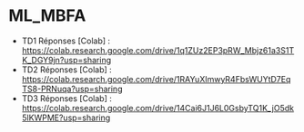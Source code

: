 # ML_MBFA

- TD1 Réponses [Colab] : https://colab.research.google.com/drive/1q1ZUz2EP3pRW_Mbjz61a3S1TK_DGY9jn?usp=sharing
- TD2 Réponses [Colab] : https://colab.research.google.com/drive/1RAYuXImwyR4FbsWUYtD7EqTS8-PRNuqa?usp=sharing
- TD3 Réponses [Colab] : https://colab.research.google.com/drive/14Cai6J1J6L0GsbyTQ1K_jO5dk5lKWPME?usp=sharing
